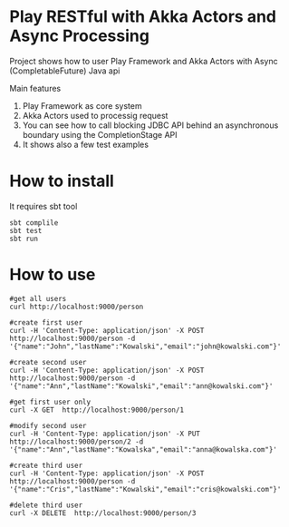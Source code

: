 # Play RESTful with Akka Actors and Async Processing

Project shows how to user Play Framework and Akka Actors with Async (CompletableFuture) Java api

Main features
1. Play Framework as core system
2. Akka Actors used to processig request
3. You can see how to call blocking JDBC API behind an asynchronous boundary using the CompletionStage API
4. It shows also a few test examples

# How to install
It requires sbt tool
```
sbt complile
sbt test
sbt run
```

# How to use
```
#get all users
curl http://localhost:9000/person

#create first user
curl -H 'Content-Type: application/json' -X POST  http://localhost:9000/person -d '{"name":"John","lastName":"Kowalski","email":"john@kowalski.com"}'

#create second user
curl -H 'Content-Type: application/json' -X POST  http://localhost:9000/person -d '{"name":"Ann","lastName":"Kowalski","email":"ann@kowalski.com"}'

#get first user only
curl -X GET  http://localhost:9000/person/1 

#modify second user
curl -H 'Content-Type: application/json' -X PUT  http://localhost:9000/person/2 -d '{"name":"Ann","lastName":"Kowalska","email":"anna@kowalska.com"}'

#create third user
curl -H 'Content-Type: application/json' -X POST  http://localhost:9000/person -d '{"name":"Cris","lastName":"Kowalski","email":"cris@kowalski.com"}'

#delete third user
curl -X DELETE  http://localhost:9000/person/3
``` 
